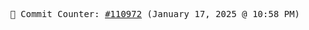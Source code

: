 <p align="center">
    <samp>
        📮 Commit Counter: <a href="https://github.com/Javascript-void0/Javascript-void0/commits/main">#110972</a> (January 17, 2025 @ 10:58 PM)
    </samp>
</p>